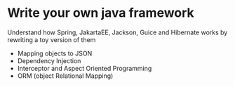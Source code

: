 # Write your own java framework
Understand how Spring, JakartaEE, Jackson, Guice and Hibernate works by rewriting a toy version of them

- Mapping objects to JSON
- Dependency Injection
- Interceptor and Aspect Oriented Programming
- ORM (object Relational Mapping)

